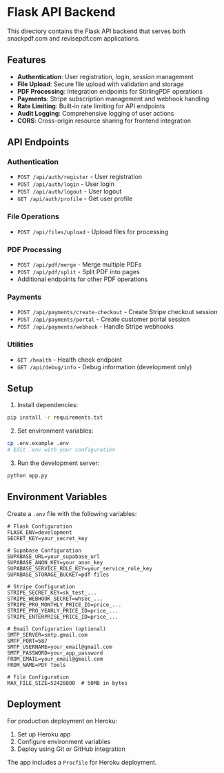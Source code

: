 # Flask API Backend

This directory contains the Flask API backend that serves both snackpdf.com and revisepdf.com applications.

## Features

- **Authentication**: User registration, login, session management
- **File Upload**: Secure file upload with validation and storage
- **PDF Processing**: Integration endpoints for StirlingPDF operations
- **Payments**: Stripe subscription management and webhook handling
- **Rate Limiting**: Built-in rate limiting for API endpoints
- **Audit Logging**: Comprehensive logging of user actions
- **CORS**: Cross-origin resource sharing for frontend integration

## API Endpoints

### Authentication
- `POST /api/auth/register` - User registration
- `POST /api/auth/login` - User login
- `POST /api/auth/logout` - User logout
- `GET /api/auth/profile` - Get user profile

### File Operations
- `POST /api/files/upload` - Upload files for processing

### PDF Processing
- `POST /api/pdf/merge` - Merge multiple PDFs
- `POST /api/pdf/split` - Split PDF into pages
- Additional endpoints for other PDF operations

### Payments
- `POST /api/payments/create-checkout` - Create Stripe checkout session
- `POST /api/payments/portal` - Create customer portal session
- `POST /api/payments/webhook` - Handle Stripe webhooks

### Utilities
- `GET /health` - Health check endpoint
- `GET /api/debug/info` - Debug information (development only)

## Setup

1. Install dependencies:
```bash
pip install -r requirements.txt
```

2. Set environment variables:
```bash
cp .env.example .env
# Edit .env with your configuration
```

3. Run the development server:
```bash
python app.py
```

## Environment Variables

Create a `.env` file with the following variables:

```
# Flask Configuration
FLASK_ENV=development
SECRET_KEY=your_secret_key

# Supabase Configuration
SUPABASE_URL=your_supabase_url
SUPABASE_ANON_KEY=your_anon_key
SUPABASE_SERVICE_ROLE_KEY=your_service_role_key
SUPABASE_STORAGE_BUCKET=pdf-files

# Stripe Configuration
STRIPE_SECRET_KEY=sk_test_...
STRIPE_WEBHOOK_SECRET=whsec_...
STRIPE_PRO_MONTHLY_PRICE_ID=price_...
STRIPE_PRO_YEARLY_PRICE_ID=price_...
STRIPE_ENTERPRISE_PRICE_ID=price_...

# Email Configuration (optional)
SMTP_SERVER=smtp.gmail.com
SMTP_PORT=587
SMTP_USERNAME=your_email@gmail.com
SMTP_PASSWORD=your_app_password
FROM_EMAIL=your_email@gmail.com
FROM_NAME=PDF Tools

# File Configuration
MAX_FILE_SIZE=52428800  # 50MB in bytes
```

## Deployment

For production deployment on Heroku:

1. Set up Heroku app
2. Configure environment variables
3. Deploy using Git or GitHub integration

The app includes a `Procfile` for Heroku deployment.